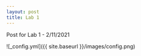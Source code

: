 ```yaml
---
layout: post
title: Lab 1
---
```


Post for Lab 1 - 2/11/2021

![_config.yml]({{ site.baseurl }}/images/config.png)
